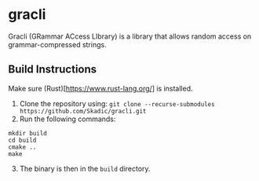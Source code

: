 # gracli

Gracli (GRammar ACcess LIbrary) is a library that allows random access on grammar-compressed strings.

## Build Instructions

Make sure (Rust)[https://www.rust-lang.org/] is installed.  

1. Clone the repository using: `git clone --recurse-submodules https://github.com/Skadic/gracli.git`
2. Run the following commands: 
```
mkdir build
cd build
cmake ..
make
```
3. The binary is then in the `build` directory.
